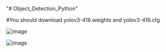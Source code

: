 "# Object_Detection_Python" 

#You should download yolov3-416.weights and yolov3-416.cfg

![image](https://github.com/user-attachments/assets/b08f2ac2-6c1d-414f-a206-d8971168813d)

![image](https://github.com/user-attachments/assets/3feae6cc-829a-4fff-bb2f-7e69cc57e2af)
